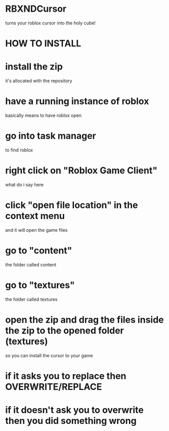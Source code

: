 # RBXNDCursor
turns your roblox cursor into the holy cube!

# HOW TO INSTALL

# install the zip
it's allocated with the repository

# have a running instance of roblox
basically means to have roblox open

# go into task manager
to find roblox

# right click on "Roblox Game Client"
what do i say here

# click "open file location" in the context menu
and it will open the game files

# go to "content"
the folder called content

# go to "textures"
the folder called textures

# open the zip and drag the files inside the zip to the opened folder (textures)
so you can install the cursor to your game

# if it asks you to replace then OVERWRITE/REPLACE

# if it doesn't ask you to overwrite then you did something wrong
